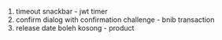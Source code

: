 1. timeout snackbar - jwt timer
2. confirm dialog with confirmation challenge - bnib transaction
3. release date boleh kosong - product